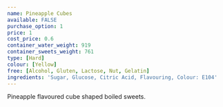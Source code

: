 ```yaml
---
name: Pineapple Cubes
available: FALSE
purchase_option: 1
price: 1
cost_price: 0.6
container_water_weight: 919
container_sweets_weight: 761
type: [Hard]
colour: [Yellow]
free: [Alcohol, Gluten, Lactose, Nut, Gelatin]
ingredients: 'Sugar, Glucose, Citric Acid, Flavouring, Colour: E104'
---
```

Pineapple flavoured cube shaped boiled sweets.